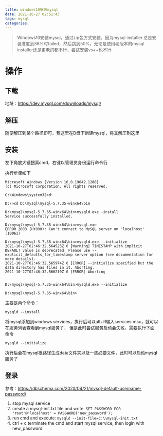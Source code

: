 ```yaml
---
title: windows10安装mysql
date: 2021-10-27 02:51:43
tags: mysql
categories:
---
```


> Windows10安装mysql，通过zip包方式安装，因为mysql installer 总是安装进度到88%时failed，然后跳到50%，无论是使用老版本的mysql installer还是更老的都不行，尝试安装vs++也不行

# 操作

## 下载

地址：https://dev.mysql.com/downloads/mysql/ 

## 解压

随便解压到某个路径即可，我这里在D盘下新建mysql，将其解压到这里

## 安装

左下角放大镜搜索cmd，右键以管理员身份运行命令行

执行步骤如下

```
Microsoft Windows [Version 10.0.19042.1288]
(c) Microsoft Corporation. All rights reserved.

C:\Windows\system32>d:

D:\>cd D:\mysql\mysql-5.7.35-winx64\bin

D:\mysql\mysql-5.7.35-winx64\bin>mysqld.exe -install
Service successfully installed.

D:\mysql\mysql-5.7.35-winx64\bin>mysql.exe
ERROR 2003 (HY000): Can't connect to MySQL server on 'localhost' (10061)

D:\mysql\mysql-5.7.35-winx64\bin>mysqld.exe --initialize
2021-10-27T02:46:32.564523Z 0 [Warning] TIMESTAMP with implicit DEFAULT value is deprecated. Please use --explicit_defaults_for_timestamp server option (see documentation for more details).
2021-10-27T02:46:32.565974Z 0 [ERROR] --initialize specified but the data directory has files in it. Aborting.
2021-10-27T02:46:32.566210Z 0 [ERROR] Aborting


D:\mysql\mysql-5.7.35-winx64\bin>mysqld.exe --initialize

D:\mysql\mysql-5.7.35-winx64\bin>
```

主要是两个命令：

`mysqld --install`

将mysql添加到windows services，执行后可以alt+R输入services.msc，就可以在服务列表查看到mysql服务了，
但是此时尝试服务启动会失败，需要执行下面命令

`mysqld --initialize`

执行后会在mysql根路径生成data文件夹以及一些必要文件，此时可以启动mysql服务了

## 登录

参考：https://dbschema.com/2020/04/21/mysql-default-username-password/

1. stop mysql service
2. create a mysql-init.txt file and write: `SET PASSWORD FOR 'root'@'localhost' = PASSWORD('new_password');`
3. run cmd and execute: `mysqld --init-file=C:\\mysql-init.txt`
4. ctrl + c terminate the cmd and start mysql service, then login with new_password
